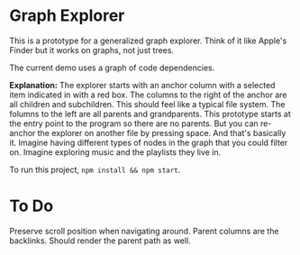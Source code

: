 # Graph Explorer

This is a prototype for a generalized graph explorer. Think of it like Apple's Finder but it works on graphs, not just trees.

The current demo uses a graph of code dependencies.

**Explanation:** The explorer starts with an anchor column with a selected item indicated in with a red box. The columns to the right of the anchor are all children and subchildren. This should feel like a typical file system. The folumns to the left are all parents and grandparents. This prototype starts at the entry point to the program so there are no parents. But you can re-anchor the explorer on another file by pressing space. And that's basically it. Imagine having different types of nodes in the graph that you could filter on. Imagine exploring music and the playlists they live in.

To run this project, `npm install && npm start`.

# To Do

Preserve scroll position when navigating around.
Parent columns are the backlinks. Should render the parent path as well.


